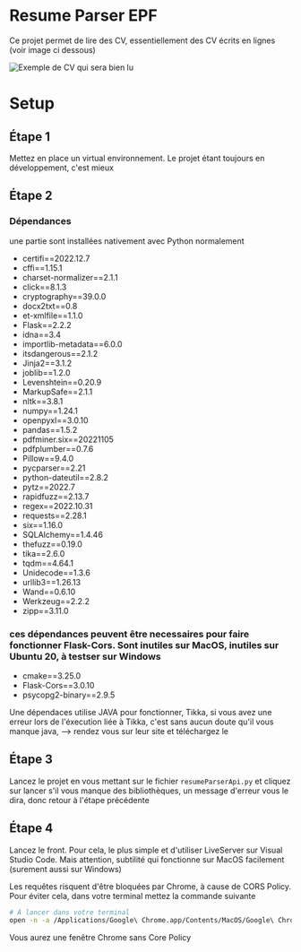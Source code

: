# Resume Parser EPF

Ce projet permet de lire des CV, essentiellement des CV écrits en lignes (voir image ci dessous)

![Exemple de CV qui sera bien lu](https://binaries.templates.cdn.office.net/support/templates/en-us/lt02918880_quantized.png)

# Setup
## Étape 1
Mettez en place un virtual environnement. Le projet étant toujours en développement, c'est mieux

## Étape 2
### Dépendances
une partie sont installées nativement avec Python normalement
- certifi==2022.12.7
- cffi==1.15.1
- charset-normalizer==2.1.1
- click==8.1.3
- cryptography==39.0.0
- docx2txt==0.8
- et-xmlfile==1.1.0
- Flask==2.2.2
- idna==3.4
- importlib-metadata==6.0.0
- itsdangerous==2.1.2
- Jinja2==3.1.2
- joblib==1.2.0
- Levenshtein==0.20.9
- MarkupSafe==2.1.1
- nltk==3.8.1
- numpy==1.24.1
- openpyxl==3.0.10
- pandas==1.5.2
- pdfminer.six==20221105
- pdfplumber==0.7.6
- Pillow==9.4.0
- pycparser==2.21
- python-dateutil==2.8.2
- pytz==2022.7
- rapidfuzz==2.13.7
- regex==2022.10.31
- requests==2.28.1
- six==1.16.0
- SQLAlchemy==1.4.46
- thefuzz==0.19.0
- tika==2.6.0
- tqdm==4.64.1
- Unidecode==1.3.6
- urllib3==1.26.13
- Wand==0.6.10
- Werkzeug==2.2.2
- zipp==3.11.0

### ces dépendances peuvent être necessaires pour faire fonctionner Flask-Cors. Sont inutiles sur MacOS, inutiles sur Ubuntu 20, à testser sur Windows 
- cmake==3.25.0 
- Flask-Cors==3.0.10
- psycopg2-binary==2.9.5

Une dépendaces utilise JAVA pour fonctionner, Tikka, si vous avez une erreur lors de l'éxecution liée à Tikka, c'est sans aucun doute qu'il vous manque java, --> rendez vous sur leur site et téléchargez le 

## Étape 3 
Lancez le projet en vous mettant sur le fichier `resumeParserApi.py` et cliquez sur lancer
s'il vous manque des bibliothèques, un message d'erreur vous le dira, donc retour à l'étape précédente

## Étape 4
Lancez le front. Pour cela, le plus simple et d'utiliser LiveServer sur Visual Studio Code. 
Mais attention, subtilité qui fonctionne sur MacOS facilement (surement aussi sur Windows)

Les requêtes risquent d'être bloquées par Chrome, à cause de CORS Policy. Pour éviter cela, dans votre terminal mettez la commande suivante 

```bash 
# À lancer dans votre terminal
open -n -a /Applications/Google\ Chrome.app/Contents/MacOS/Google\ Chrome --args --user-data-dir="/tmp/chrome_dev_test" --disable-web-security
```


Vous aurez une fenêtre Chrome sans Core Policy 